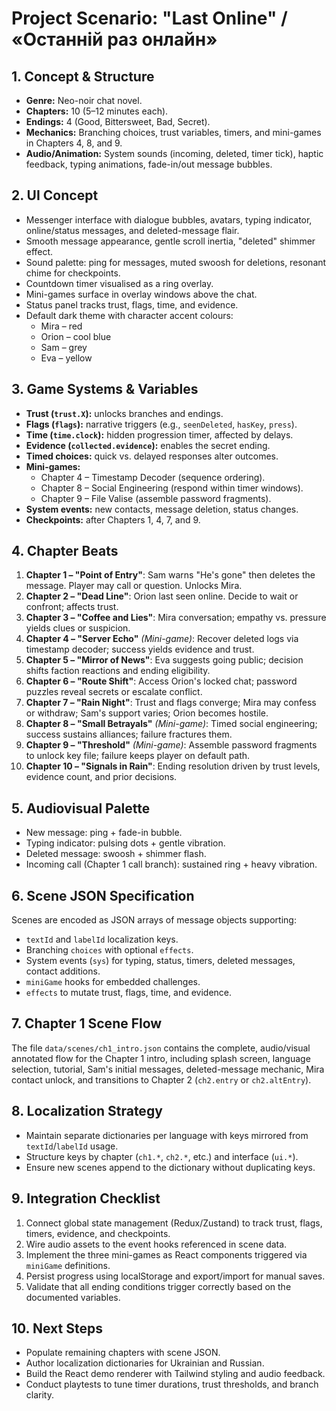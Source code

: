 # Project Scenario: "Last Online" / «Останній раз онлайн»

## 1. Concept & Structure

- **Genre:** Neo-noir chat novel.
- **Chapters:** 10 (5–12 minutes each).
- **Endings:** 4 (Good, Bittersweet, Bad, Secret).
- **Mechanics:** Branching choices, trust variables, timers, and mini-games in Chapters 4, 8, and 9.
- **Audio/Animation:** System sounds (incoming, deleted, timer tick), haptic feedback, typing animations, fade-in/out message bubbles.

## 2. UI Concept

- Messenger interface with dialogue bubbles, avatars, typing indicator, online/status messages, and deleted-message flair.
- Smooth message appearance, gentle scroll inertia, "deleted" shimmer effect.
- Sound palette: ping for messages, muted swoosh for deletions, resonant chime for checkpoints.
- Countdown timer visualised as a ring overlay.
- Mini-games surface in overlay windows above the chat.
- Status panel tracks trust, flags, time, and evidence.
- Default dark theme with character accent colours:
  - Mira – red
  - Orion – cool blue
  - Sam – grey
  - Eva – yellow

## 3. Game Systems & Variables

- **Trust (`trust.X`):** unlocks branches and endings.
- **Flags (`flags`):** narrative triggers (e.g., `seenDeleted`, `hasKey`, `press`).
- **Time (`time.clock`):** hidden progression timer, affected by delays.
- **Evidence (`collected.evidence`):** enables the secret ending.
- **Timed choices:** quick vs. delayed responses alter outcomes.
- **Mini-games:**
  - Chapter 4 – Timestamp Decoder (sequence ordering).
  - Chapter 8 – Social Engineering (respond within timer windows).
  - Chapter 9 – File Valise (assemble password fragments).
- **System events:** new contacts, message deletion, status changes.
- **Checkpoints:** after Chapters 1, 4, 7, and 9.

## 4. Chapter Beats

1. **Chapter 1 – "Point of Entry"**: Sam warns "He's gone" then deletes the message. Player may call or question. Unlocks Mira.
2. **Chapter 2 – "Dead Line"**: Orion last seen online. Decide to wait or confront; affects trust.
3. **Chapter 3 – "Coffee and Lies"**: Mira conversation; empathy vs. pressure yields clues or suspicion.
4. **Chapter 4 – "Server Echo"** *(Mini-game)*: Recover deleted logs via timestamp decoder; success yields evidence and trust.
5. **Chapter 5 – "Mirror of News"**: Eva suggests going public; decision shifts faction reactions and ending eligibility.
6. **Chapter 6 – "Route Shift"**: Access Orion's locked chat; password puzzles reveal secrets or escalate conflict.
7. **Chapter 7 – "Rain Night"**: Trust and flags converge; Mira may confess or withdraw; Sam's support varies; Orion becomes hostile.
8. **Chapter 8 – "Small Betrayals"** *(Mini-game)*: Timed social engineering; success sustains alliances; failure fractures them.
9. **Chapter 9 – "Threshold"** *(Mini-game)*: Assemble password fragments to unlock key file; failure keeps player on default path.
10. **Chapter 10 – "Signals in Rain"**: Ending resolution driven by trust levels, evidence count, and prior decisions.

## 5. Audiovisual Palette

- New message: ping + fade-in bubble.
- Typing indicator: pulsing dots + gentle vibration.
- Deleted message: swoosh + shimmer flash.
- Incoming call (Chapter 1 call branch): sustained ring + heavy vibration.

## 6. Scene JSON Specification

Scenes are encoded as JSON arrays of message objects supporting:

- `textId` and `labelId` localization keys.
- Branching `choices` with optional `effects`.
- System events (`sys`) for typing, status, timers, deleted messages, contact additions.
- `miniGame` hooks for embedded challenges.
- `effects` to mutate trust, flags, time, and evidence.

## 7. Chapter 1 Scene Flow

The file `data/scenes/ch1_intro.json` contains the complete, audio/visual annotated flow for the Chapter 1 intro, including splash screen, language selection, tutorial, Sam's initial messages, deleted-message mechanic, Mira contact unlock, and transitions to Chapter 2 (`ch2.entry` or `ch2.altEntry`).

## 8. Localization Strategy

- Maintain separate dictionaries per language with keys mirrored from `textId`/`labelId` usage.
- Structure keys by chapter (`ch1.*`, `ch2.*`, etc.) and interface (`ui.*`).
- Ensure new scenes append to the dictionary without duplicating keys.

## 9. Integration Checklist

1. Connect global state management (Redux/Zustand) to track trust, flags, timers, evidence, and checkpoints.
2. Wire audio assets to the event hooks referenced in scene data.
3. Implement the three mini-games as React components triggered via `miniGame` definitions.
4. Persist progress using localStorage and export/import for manual saves.
5. Validate that all ending conditions trigger correctly based on the documented variables.

## 10. Next Steps

- Populate remaining chapters with scene JSON.
- Author localization dictionaries for Ukrainian and Russian.
- Build the React demo renderer with Tailwind styling and audio feedback.
- Conduct playtests to tune timer durations, trust thresholds, and branch clarity.
